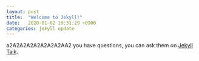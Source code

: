 ```yaml
---
layout: post
title:  "Welcome to Jekyll!"
date:   2020-01-02 19:31:29 +0900
categories: jekyll update
---
```

a2A2A2A2A2A2A2A2AA2
you have questions, you can ask them on [Jekyll Talk][jekyll-talk].

[jekyll-docs]: https://jekyllrb.com/docs/home
[jekyll-gh]:   https://github.com/jekyll/jekyll
[jekyll-talk]: https://talk.jekyllrb.com/
